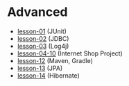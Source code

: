 # Advanced
* [lesson-01](https://github.com/Jozroker/Advanced/tree/lesson-01)  (JUnit)
* [lesson-02](https://github.com/Jozroker/Advanced/tree/lesson-02)  (JDBC)
* [lesson-03](https://github.com/Jozroker/Advanced/tree/lesson-03)  (Log4j)
* [lesson-04-10](https://github.com/Jozroker/Shop.git)  (Internet Shop Project)
* [lesson-12](https://github.com/Jozroker/Advanced/tree/lesson-12)  (Maven, Gradle)
* [lesson-13](https://github.com/Jozroker/Advanced/tree/lesson-13)  (JPA)
* [lesson-14](https://github.com/Jozroker/Advanced/tree/lesson-14)  (Hibernate)

